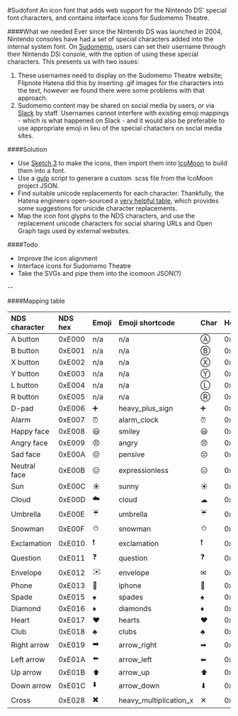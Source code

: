#Sudofont
An icon font that adds web support for the Nintendo DS' special font characters, and contains interface icons for Sudomemo Theatre. 

####What we needed
Ever since the Nintendo DS was launched in 2004, Nintendo consoles have had a set of special characters added into the internal system font. On [Sudomemo](www.sudomemo.net), users can set their username through their Nintendo DSi console, with the option of using these special characters. This presents us with two issues:

1. These usernames need to display on the Sudomemo Theatre website; Flipnote Hatena did this by inserting .gif images for the characters into the text, however we found there were some problems with that approach.
2. Sudomemo content may be shared on social media by users, or via [Slack](https://slack.com/) by staff. Usernames cannot interfere with existing emoji mappings - which is what happened on Slack - and it would also be preferable to use appropriate emoji in lieu of the special chatacters on social media sites.

####Solution 
* Use [Sketch 3](https://www.sketchapp.com/) to make the icons, then import them into [IcoMoon](https://icomoon.io/app/) to build them into a font.
* Use a [gulp](http://gulpjs.com/) script to generare a custom .scss file from the IcoMoon project JSON.
* Find suitable unicode replacements for each character. Thankfully, the Hatena engineers open-sourced a [very helpful table](https://github.com/wakaba/hatena-emoji-data), which provides some suggestions for unicide character replacements.
* Map the icon font glyphs to the NDS characters, and use the replacement unicode characters for social sharing URLs and Open Graph tags used by external websites.

####Todo
* Improve the icon alignment
* Interface icons for Sudomemo Theatre
* Take the SVGs and pipe them into the icomoon JSON(?)

--

####Mapping table
 
| NDS character | NDS hex | Emoji                | Emoji shortcode    | Char | Hex |
|:--------------|:--------|:---------------------|:-------------------|:-----|:---------|
| A button      | 0xE000  | n/a                  | n/a                | Ⓐ   | 0x24B6    |  
| B button      | 0xE001  | n/a                  | n/a                | Ⓑ   | 0x24B7    |
| X button      | 0xE002  | n/a                  | n/a                | Ⓧ   | 0x24CD    |
| Y button      | 0xE003  | n/a                  | n/a                | Ⓨ   | 0x24CE    |
| L button      | 0xE004  | n/a                  | n/a                | Ⓛ   | 0x24C1    |
| R button      | 0xE005  | n/a                  | n/a                | Ⓡ   | 0x24C7    |
| D-pad         | 0xE006  | :heavy_plus_sign:    | heavy_plus_sign    | ➕   | 0x2795   |
| Alarm         | 0xE007  | :alarm_clock:        | alarm_clock        | ⏰   | 0x23F0   |
| Happy face    | 0xE008  | :smiley:             | smiley             | 😃   | 0x0001F603 |
| Angry face    | 0xE009  | :angry:              | angry              | 😠   | 0x0001F620 |
| Sad face      | 0xE00A  | :pensive:            | pensive            | 😔   | 0x0001F614 |
| Neutral face  | 0xE00B  | :expressionless:     | expressionless     | 😑   | 0x0001F611 |
| Sun           | 0xE00C  | :sunny:              | sunny              | ☀    | 0x2600   |
| Cloud         | 0xE00D  | :cloud:              | cloud              | ☁    | 0x2601   |
| Umbrella      | 0xE00E  | :umbrella:           | umbrella           | ☔    | 0x2614   |
| Snowman       | 0xE00F  | :snowman:            | snowman            | ⛄   | 0x26C4   |
| Exclamation   | 0xE010  | :exclamation:        | exclamation        | ❗   | 0x2757   |
| Question      | 0xE011  | :question:           | question           | ❓   | 0x2753   |
| Envelope      | 0xE012  | :envelope:           | envelope           | ✉    | 0x2709   |
| Phone         | 0xE013  | :iphone:             | iphone             | 📱   | 0x0001F4F1 |
| Spade         | 0xE015  | :spades:             | spades             | ♠    | 0x2660   |
| Diamond       | 0xE016  | :diamonds:           | diamonds           | ♦    | 0x2666   |
| Heart         | 0xE017  | :hearts:             | hearts             | ♥    | 0x2665   |
| Club          | 0xE018  | :clubs:              | clubs              | ♣    | 0x2663   |
| Right arrow   | 0xE019  | :arrow_right:        | arrow_right        | ➡    | 0x27A1   |
| Left arrow    | 0xE01A  | :arrow_left:         | arrow_left         | ⬅   | 0x2B05   |
| Up arrow      | 0xE01B  | :arrow_up:           | arrow_up           | ⬆   | 0x2B06   |
| Down arrow    | 0xE01C  | :arrow_down:         | arrow_down         | ⬇   | 0x2B07   |
| Cross         | 0xE028  |:heavy_multiplication_x:|heavy_multiplication_x| ✕  | 0x2715   |
